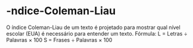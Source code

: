 # -ndice-Coleman-Liau
O índice Coleman-Liau de um texto é projetado para mostrar qual nível escolar  (EUA) é necessário para entender um texto. Fórmula: L = Letras ÷ Palavras × 100          S = Frases ÷ Palavras × 100 
